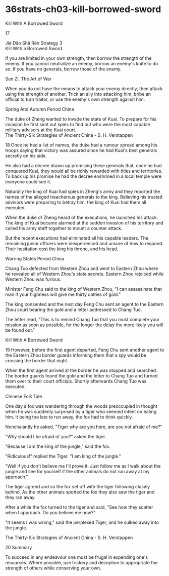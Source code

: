 # 36strats-ch03-kill-borrowed-sword

Kill With A Borrowed Sword 
 
17 
 
Jiè Dāo Shā Rén 
Strategy 3                                                    
Kill With a Borrowed Sword 
 
If you are limited in your own strength, then borrow the 
strength of the enemy. If you cannot neutralize an enemy, 
borrow an enemy's knife to do so. If you have no generals, 
borrow those of the enemy. 
 
Sun Zi, The Art of War 
 
When you do not have the means to attack your enemy directly, then 
attack using the strength of another. Trick an ally into attacking him, 
bribe an official to turn traitor, or use the enemy's own strength against 
him. 
 
Spring And Autumn Period China 
 
The duke of Zheng wanted to invade the state of Kuai. To prepare for 
his invasion he first sent out spies to find out who were the most 
capable military advisors at the Kuai court.  
The Thirty-Six Strategies of Ancient China - S. H. Verstappen 
 
18 
Once he had a list of names, the duke had a rumour spread among his 
troops saying that victory was assured since he had Kuai's best generals 
secretly on his side.  
 
He also had a decree drawn up promising these generals that, once he 
had conquered Kuai, they would all be richly rewarded with titles and 
territories. To back up his promise he had the decree enshrined in a 
local temple were everyone could see it. 
 
Naturally the king of Kuai had spies in Zheng's army and they reported 
the names of the alleged treacherous generals to the king. Believing his 
trusted advisors were preparing to betray him, the king of Kuai had 
them all executed. 
 
When the duke of Zheng heard of the executions, he launched his 
attack. The king of Kuai became alarmed at the sudden invasion of his 
territory and called his army staff together to mount a counter attack.  
 
But the recent executions had eliminated all his capable leaders. The 
remaining junior officers were inexperienced and unsure of how to 
respond. Their hesitation cost the king his throne, and his head. 
 
Warring States Period China 
 
Chang Tuo defected from Western Zhou and went to Eastern Zhou 
where he revealed all of Western Zhou's state secrets. Eastern Zhou 
rejoiced while Western Zhou was furious.  
 
Minister Feng Chu said to the king of Western Zhou, "I can assassinate 
that man if your highness will give me thirty catties of gold."  
 
The king consented and the next day Feng Chu sent an agent to the 
Eastern Zhou court bearing the gold and a letter addressed to Chang 
Tuo. 
 
The letter read, "This is to remind Chang Tuo that you must complete 
your mission as soon as possible, for the longer the delay the more 
likely you will be found out." 
 
Kill With A Borrowed Sword 
 
19 
However, before the first agent departed, Feng Chu sent another agent 
to the Eastern Zhou border guards informing them that a spy would be 
crossing the border that night.  
 
When the first agent arrived at the border he was stopped and searched. 
The border guards found the gold and the letter to Chang Tuo and 
turned them over to their court officials. Shortly afterwards Chang Tuo 
was executed. 
 
Chinese Folk Tale 
  
One day a fox was wandering through the woods preoccupied in 
thought when he was suddenly surprised by a tiger who seemed intent 
on eating him. It being too late to run away, the fox had to think 
quickly. 
 
Nonchalantly he asked, "Tiger why are you here, are you not afraid of 
me?"  
 
"Why should I be afraid of you?" asked the tiger. 
 
"Because I am the king of the jungle," said the fox.  
 
"Ridiculous!" replied the Tiger. "I am king of the jungle." 
 
"Well if you don't believe me I'll prove it. Just follow me as I walk 
about the jungle and see for yourself if the other animals do not run 
away at my approach." 
 
The tiger agreed and so the fox set off with the tiger following closely 
behind. As the other animals spotted the fox they also saw the tiger and 
they ran away.  
 
After a while the fox turned to the tiger and said, "See how they scatter 
when I approach. Do you believe me now?" 
 
"It seems I was wrong," said the perplexed Tiger, and he sulked away 
into the jungle.  
 
 
The Thirty-Six Strategies of Ancient China - S. H. Verstappen 
 
20 
Summary 
 
To succeed in any endeavour one must be frugal in expending one's 
resources. Where possible, use trickery and deception to appropriate the 
strength of others while conserving your own. 
 
